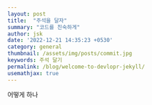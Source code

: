 ```yaml
---
layout: post
title:  "주석을 달자"
summary: "코드를 친숙하게"
author: jsk
date: '2022-12-21 14:35:23 +0530'
category: general
thumbnail: /assets/img/posts/commit.jpg
keywords: 주석 달기
permalink: /blog/welcome-to-devlopr-jekyll/
usemathjax: true
---
```


어떻게 하나